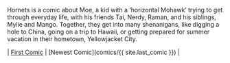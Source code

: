 Hornets is a comic about Moe, a kid with a ‘horizontal Mohawk’ trying to get through everyday life, with his friends Tai, Nerdy, Raman, and his siblings, Mylie and Mango. Together, they get into many shenanigans, like digging a hole to China, going on a trip to Hawaii, or getting prepared for summer vacation in their hometown, Yellowjacket City.

| [First Comic](comics/1) | [Newest Comic](comics/{{ site.last_comic }}) |
